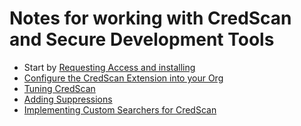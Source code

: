 # Notes for working with CredScan and Secure Development Tools

- Start by [Requesting Access and installing](./RequestAccessAndInstall.md)
- [Configure the CredScan Extension into your Org](./configuration.md)
- [Tuning CredScan](./TuningScanner.md)
- [Adding Suppressions](./Suppressions.md)
- [Implementing Custom Searchers for CredScan](./CredScanSearcher.md)
